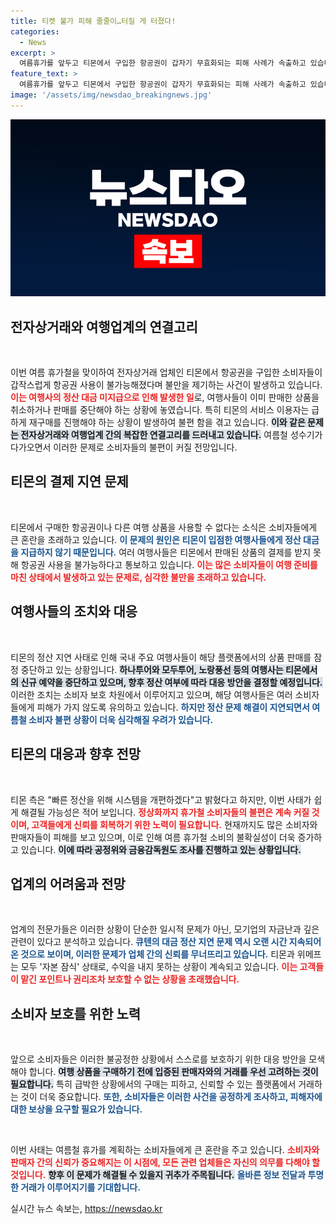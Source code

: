 ```yaml
---
title: 티켓 불가 피해 줄줄이…터질 게 터졌다!
categories:
  - News
excerpt: >
  여름휴가를 앞두고 티몬에서 구입한 항공권이 갑자기 무효화되는 피해 사례가 속출하고 있습니다. 정산 대금 미지급 문제로 인해 항공권과 여행상품 판매가 중단되고, 이용자들은 급히 대체 구매에 나서야 하는 상황입니다. 소비자들의 불만이 커지면서 티몬의 매출 타격이 불가피할 전망입니다.
feature_text: >
  여름휴가를 앞두고 티몬에서 구입한 항공권이 갑자기 무효화되는 피해 사례가 속출하고 있습니다. 정산 대금 미지급 문제로 인해 항공권과 여행상품 판매가 중단되고, 이용자들은 급히 대체 구매에 나서야 하는 상황입니다. 소비자들의 불만이 커지면서 티몬의 매출 타격이 불가피할 전망입니다.
image: '/assets/img/newsdao_breakingnews.jpg'
---
```


<p><img src="/assets/img/newsdao_breakingnews.jpg" alt="cryptoinkorea 속보" /></p>

<h2 data-ke-size="size26">전자상거래와 여행업계의 연결고리</h2> 

<p data-ke-size="size16">&nbsp;</p>

<p>이번 여름 휴가철을 맞이하여 전자상거래 업체인 티몬에서 항공권을 구입한 소비자들이 갑작스럽게 항공권 사용이 불가능해졌다며 불만을 제기하는 사건이 발생하고 있습니다. <b><span style="color: #ee2323;">이는 여행사의 정산 대금 미지급으로 인해 발생한 일</span></b>로, 여행사들이 이미 판매한 상품을 취소하거나 판매를 중단해야 하는 상황에 놓였습니다. 특히 티몬의 서비스 이용자는 급하게 재구매를 진행해야 하는 상황이 발생하여 불편 함을 겪고 있습니다. <b><span style="background-color: #21538527;">이와 같은 문제는 전자상거래와 여행업계 간의 복잡한 연결고리를 드러내고 있습니다.</span></b> 여름철 성수기가 다가오면서 이러한 문제로 소비자들의 불편이 커질 전망입니다. </p>

<h2 data-ke-size="size26">티몬의 결제 지연 문제</h2>

<p data-ke-size="size16">&nbsp;</p>

<p>티몬에서 구매한 항공권이나 다른 여행 상품을 사용할 수 없다는 소식은 소비자들에게 큰 혼란을 초래하고 있습니다. <b><span style="color: #1a5490;">이 문제의 원인은 티몬이 입점한 여행사들에게 정산 대금을 지급하지 않기 때문입니다.</span></b> 여러 여행사들은 티몬에서 판매된 상품의 결제를 받지 못해 항공권 사용을 불가능하다고 통보하고 있습니다. <b><span style="color: #ee2323;">이는 많은 소비자들이 여행 준비를 마친 상태에서 발생하고 있는 문제로, 심각한 불만을 초래하고 있습니다.</span></b> </p>

<h2 data-ke-size="size26">여행사들의 조치와 대응</h2>

<p data-ke-size="size16">&nbsp;</p>

<p>티몬의 정산 지연 사태로 인해 국내 주요 여행사들이 해당 플랫폼에서의 상품 판매를 잠정 중단하고 있는 상황입니다. <b><span style="background-color: #21538527;">하나투어와 모두투어, 노랑풍선 등의 여행사는 티몬에서의 신규 예약을 중단하고 있으며, 향후 정산 여부에 따라 대응 방안을 결정할 예정입니다.</span></b> 이러한 조치는 소비자 보호 차원에서 이루어지고 있으며, 해당 여행사들은 여러 소비자들에게 피해가 가지 않도록 유의하고 있습니다. <b><span style="color: #1a5490;">하지만 정산 문제 해결이 지연되면서 여름철 소비자 불편 상황이 더욱 심각해질 우려가 있습니다.</span></b> </p>

<h2 data-ke-size="size26">티몬의 대응과 향후 전망</h2>

<p data-ke-size="size16">&nbsp;</p>

<p>티몬 측은 "빠른 정산을 위해 시스템을 개편하겠다"고 밝혔다고 하지만, 이번 사태가 쉽게 해결될 가능성은 적어 보입니다. <b><span style="color: #ee2323;">정상화까지 휴가철 소비자들의 불편은 계속 커질 것이며, 고객들에게 신뢰를 회복하기 위한 노력이 필요합니다.</span></b> 현재까지도 많은 소비자와 판매자들이 피해를 보고 있으며, 이로 인해 여름 휴가철 소비의 불확실성이 더욱 증가하고 있습니다. <b><span style="background-color: #21538527;">이에 따라 공정위와 금융감독원도 조사를 진행하고 있는 상황입니다.</span></b> </p>

<h2 data-ke-size="size26">업계의 어려움과 전망</h2>

<p data-ke-size="size16">&nbsp;</p>

<p>업계의 전문가들은 이러한 상황이 단순한 일시적 문제가 아닌, 모기업의 자금난과 깊은 관련이 있다고 분석하고 있습니다. <b><span style="color: #1a5490;">큐텐의 대금 정산 지연 문제 역시 오랜 시간 지속되어 온 것으로 보이며, 이러한 문제가 업체 간의 신뢰를 무너뜨리고 있습니다.</span></b> 티몬과 위메프는 모두 '자본 잠식' 상태로, 수익을 내지 못하는 상황이 계속되고 있습니다. <b><span style="color: #ee2323;">이는 고객들이 맡긴 포인트나 권리조차 보호할 수 없는 상황을 초래했습니다.</span></b> </p>

<h2 data-ke-size="size26">소비자 보호를 위한 노력</h2>

<p data-ke-size="size16">&nbsp;</p>

<p>앞으로 소비자들은 이러한 불공정한 상황에서 스스로를 보호하기 위한 대응 방안을 모색해야 합니다. <b><span style="background-color: #21538527;">여행 상품을 구매하기 전에 입증된 판매자와의 거래를 우선 고려하는 것이 필요합니다.</span></b> 특히 급박한 상황에서의 구매는 피하고, 신뢰할 수 있는 플랫폼에서 거래하는 것이 더욱 중요합니다. <b><span style="color: #1a5490;">또한, 소비자들은 이러한 사건을 공정하게 조사하고, 피해자에 대한 보상을 요구할 필요가 있습니다.</span></b> </p>

<p data-ke-size="size16">&nbsp;</p> 

<p>이번 사태는 여름철 휴가를 계획하는 소비자들에게 큰 혼란을 주고 있습니다. <b><span style="color: #ee2323;">소비자와 판매자 간의 신뢰가 중요해지는 이 시점에, 모든 관련 업체들은 자신의 의무를 다해야 할 것입니다.</span></b> <b><span style="background-color: #21538527;">향후 이 문제가 해결될 수 있을지 귀추가 주목됩니다.</span></b> <b><span style="color: #1a5490;">올바른 정보 전달과 투명한 거래가 이루어지기를 기대합니다.</span></b> </p>
실시간 뉴스 속보는, <a href="https://newsdao.kr" rel="dofollow">https://newsdao.kr</a>


